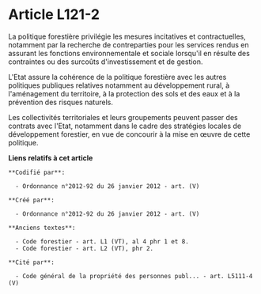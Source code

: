 # Article L121-2

La politique forestière privilégie les mesures incitatives et contractuelles, notamment par la recherche de contreparties
pour les services rendus en assurant les fonctions environnementale et sociale lorsqu'il en résulte des contraintes ou des
surcoûts d'investissement et de gestion.

L'Etat assure la cohérence de la politique forestière avec les autres politiques publiques relatives notamment au
développement rural, à l'aménagement du territoire, à la protection des sols et des eaux et à la prévention des risques
naturels.

Les collectivités territoriales et leurs groupements peuvent passer des contrats avec l'Etat, notamment dans le cadre des
stratégies locales de développement forestier, en vue de concourir à la mise en œuvre de cette politique.

**Liens relatifs à cet article**

	**Codifié par**:

	  - Ordonnance n°2012-92 du 26 janvier 2012 - art. (V)

	**Créé par**:

	  - Ordonnance n°2012-92 du 26 janvier 2012 - art. (V)

	**Anciens textes**:

	  - Code forestier - art. L1 (VT), al 4 phr 1 et 8.
	  - Code forestier - art. L2 (VT), phr 2.

	**Cité par**:

	  - Code général de la propriété des personnes publ... - art. L5111-4 (V)
